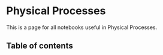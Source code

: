 # Physical Processes

This is a page for all notebooks useful in Physical Processes.

## Table of contents

```{tableofcontents}
```
